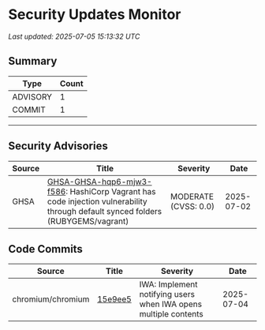 # Security Updates Monitor

*Last updated: 2025-07-05 15:13:32 UTC*

## Summary
| Type | Count |
|------|-------|
| ADVISORY | 1 |
| COMMIT | 1 |

---

## Security Advisories

| Source | Title | Severity | Date |
|--------|-------|----------|------|
| GHSA | [GHSA-GHSA-hqp6-mjw3-f586](https://github.com/advisories/GHSA-hqp6-mjw3-f586): HashiCorp Vagrant has code injection vulnerability through default synced folders (RUBYGEMS/vagrant) | MODERATE (CVSS: 0.0) | 2025-07-02 |

## Code Commits

| Source | Title | Severity | Date |
|--------|-------|----------|------|
| chromium/chromium | [15e9ee5](https://github.com/chromium/chromium/commit/15e9ee5ea1cb104c9674ef71653da7197b720900) | IWA: Implement notifying users when IWA opens multiple contents | 2025-07-04 |

